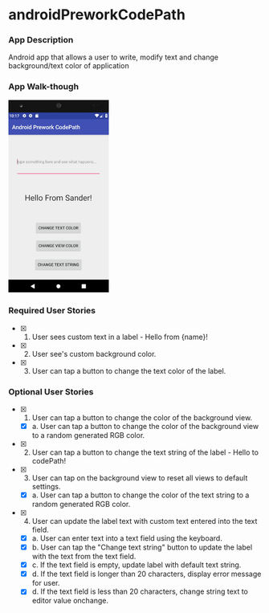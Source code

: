 # androidPreworkCodePath

### App Description
Android app that allows a user to write, modify text and change background/text color of application

### App Walk-though
<img src="https://github.com/sanderhelleso/androidPreworkCodePath/blob/master/gif/codePathGif.gif" alt="app gif" width=200>
<br>

### Required User Stories
- [X] 1. User sees custom text in a label - Hello from {name}!
- [X] 2. User see's custom background color.
- [X] 3. User can tap a button to change the text color of the label.

### Optional User Stories
- [X] 1. User can tap a button to change the color of the background view.  
   - [X] a. User can tap a button to change the color of the background view to a random generated RGB color.  
- [X] 2. User can tap a button to change the text string of the label - Hello to codePath!
- [X] 3. User can tap on the background view to reset all views to default settings.  
   - [X] a. User can tap a button to change the color of the text string to a random generated RGB color.  
- [X] 4. User can update the label text with custom text entered into the text field.  
   - [X] a. User can enter text into a text field using the keyboard.  
   - [X] b. User can tap the "Change text string" button to update the label with the text from the text field.  
   - [X] c. If the text field is empty, update label with default text string.  
   - [X] d. If the text field is longer than 20 characters, display error message for user. 
   - [X] d. If the text field is less than 20 characters, change string text to editor value onchange. 
